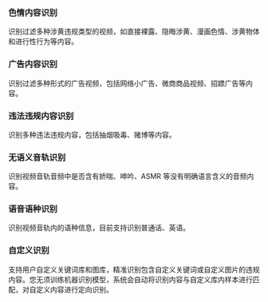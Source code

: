 ### 色情内容识别
识别过滤多种涉黄违规类型的视频，如直接裸露、隐晦涉黄、漫画色情、涉黄物体和进行性行为等内容。

### 广告内容识别
识别过滤多种形式的广告视频，包括网络小广告、微商商品视频、招嫖广告等内容。

### 违法违规内容识别
识别多种违法违规内容，包括抽烟吸毒、赌博等内容。

### 无语义音轨识别
识别视频音轨音频中是否含有娇喘、呻吟、ASMR 等没有明确语言含义的音频内容。

### 语音语种识别
识别视频音轨内的语种信息，目前支持识别普通话、英语。

### 自定义识别
支持用户自定义关键词库和图库，精准识别包含自定义关键词或自定义图片的违规内容。您无须训练机器识别模型，系统会自动将识别内容与自定义库内样本进行匹配，对自定义内容进行定向识别。

